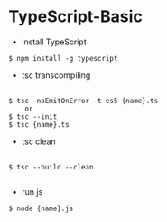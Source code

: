 # TypeScript-Basic

- install TypeScript
<pre>
<code>$ npm install -g typescript</code>
</pre>

- tsc transcompiling
<pre>
  <code>
$ tsc -noEmitOnError -t es5 {name}.ts
    or
$ tsc --init
$ tsc {name}.ts</code>
</pre>

- tsc clean
<pre>
  <code>
$ tsc --build --clean
  </code>
</pre>

- run js
<pre>
<code>$ node {name}.js</code>
</pre>
